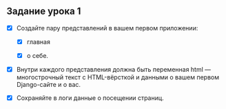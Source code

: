 ## Задание урока 1

- [x] Создайте пару представлений в вашем первом приложении:

  - [x] главная

  - [x] о себе.

- [x] Внутри каждого представления должна быть переменная html — многострочный текст с HTML-вёрсткой и данными о вашем первом Django-сайте и о вас.

- [x] Сохраняйте в логи данные о посещении страниц.

